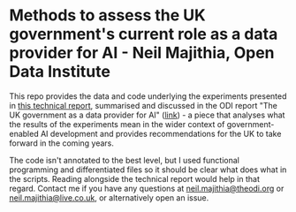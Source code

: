 # Methods to assess the UK government's current role as a data provider for AI - Neil Majithia, Open Data Institute
This repo provides the data and code underlying the experiments presented in [this technical report](https://arxiv.org/abs/2412.09632), summarised and discussed in the ODI report "The UK government as a data provider for AI" ([link](https://theodi.org/insights/reports/the-uk-government-as-a-data-provider-for-ai/)) - a piece that analyses what the results of the experiments mean in the wider context of government-enabled AI development and provides recommendations for the UK to take forward in the coming years.

The code isn't annotated to the best level, but I used functional programming and differentiated files so it should be clear what does what in the scripts. Reading alongside the technical report would help in that regard. Contact me if you have any questions at neil.majithia@theodi.org or neil.majithia@live.co.uk, or alternatively open an issue. 



